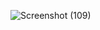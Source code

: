 ![Screenshot (109)](https://github.com/user-attachments/assets/ab9162db-f099-4696-8e84-f7a18a9092d0)
